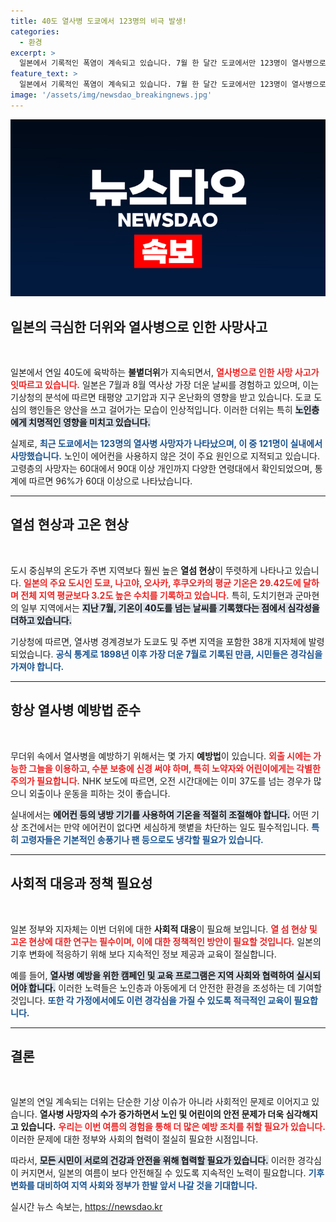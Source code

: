```yaml
---
title: 40도 열사병 도쿄에서 123명의 비극 발생!
categories:
  - 환경
excerpt: >
  일본에서 기록적인 폭염이 계속되고 있습니다. 7월 한 달간 도쿄에서만 123명이 열사병으로 사망했으며, 고령자가 주로 피해를 입었습니다. 기상청은 태평양 고기압과 기후 변화가 원인이라 밝혔습니다. 대폭염 속, 안전을 위한 경계가 절실합니다.
feature_text: >
  일본에서 기록적인 폭염이 계속되고 있습니다. 7월 한 달간 도쿄에서만 123명이 열사병으로 사망했으며, 고령자가 주로 피해를 입었습니다. 기상청은 태평양 고기압과 기후 변화가 원인이라 밝혔습니다. 대폭염 속, 안전을 위한 경계가 절실합니다.
image: '/assets/img/newsdao_breakingnews.jpg'
---
```


<p><img src="/assets/img/newsdao_breakingnews.jpg" alt="flaretime 속보" /></p>

<h2 data-ke-size="size26">일본의 극심한 더위와 열사병으로 인한 사망사고</h2>

<p data-ke-size="size16">&nbsp;</p>

<p>일본에서 연일 40도에 육박하는 <b>불볕더위</b>가 지속되면서, <b><span style="color: #ee2323;">열사병으로 인한 사망 사고가 잇따르고 있습니다.</span></b> 일본은 7월과 8월 역사상 가장 더운 날씨를 경험하고 있으며, 이는 기상청의 분석에 따르면 태평양 고기압과 지구 온난화의 영향을 받고 있습니다. 도쿄 도심의 행인들은 양산을 쓰고 걸어가는 모습이 인상적입니다. 이러한 더위는 특히 <b><span style="background-color: #21538527;">노인층에게 치명적인 영향을 미치고 있습니다.</span></b> </p>

<p>실제로, <b><span style="color: #1a5490;">최근 도쿄에서는 123명의 열사병 사망자가 나타났으며, 이 중 121명이 실내에서 사망했습니다.</span></b> 노인이 에어컨을 사용하지 않은 것이 주요 원인으로 지적되고 있습니다. 고령층의 사망자는 60대에서 90대 이상 개인까지 다양한 연령대에서 확인되었으며, 통계에 따르면 96%가 60대 이상으로 나타났습니다. </p>

<hr>

<h2 data-ke-size="size26">열섬 현상과 고온 현상</h2>

<p data-ke-size="size16">&nbsp;</p>

<p>도시 중심부의 온도가 주변 지역보다 훨씬 높은 <b>열섬 현상</b>이 뚜렷하게 나타나고 있습니다. <b><span style="color: #ee2323;">일본의 주요 도시인 도쿄, 나고야, 오사카, 후쿠오카의 평균 기온은 29.42도에 달하며 전체 지역 평균보다 3.2도 높은 수치를 기록하고 있습니다.</span></b> 특히, 도치기현과 군마현의 일부 지역에서는 <b><span style="background-color: #21538527;">지난 7월, 기온이 40도를 넘는 날씨를 기록했다는 점에서 심각성을 더하고 있습니다.</span></b> </p>

<p>기상청에 따르면, 열사병 경계경보가 도쿄도 및 주변 지역을 포함한 38개 지자체에 발령되었습니다. <b><span style="color: #1a5490;">공식 통계로 1898년 이후 가장 더운 7월로 기록된 만큼, 시민들은 경각심을 가져야 합니다.</span></b></p>

<hr>

<h2 data-ke-size="size26">항상 열사병 예방법 준수</h2>

<p data-ke-size="size16">&nbsp;</p>

<p>무더위 속에서 열사병을 예방하기 위해서는 몇 가지 <b>예방법</b>이 있습니다. <b><span style="color: #ee2323;">외출 시에는 가능한 그늘을 이용하고, 수분 보충에 신경 써야 하며, 특히 노약자와 어린이에게는 각별한 주의가 필요합니다.</span></b> NHK 보도에 따르면, 오전 시간대에는 이미 37도를 넘는 경우가 많으니 외출이나 운동을 피하는 것이 좋습니다. </p>

<p>실내에서는 <b><span style="background-color: #21538527;">에어컨 등의 냉방 기기를 사용하여 기온을 적절히 조절해야 합니다.</span></b> 어떤 기상 조건에서는 만약 에어컨이 없다면 세심하게 햇볕을 차단하는 일도 필수적입니다. <b><span style="color: #1a5490;">특히 고령자들은 기본적인 송풍기나 팬 등으로도 냉각할 필요가 있습니다.</span></b></p>

<hr>

<h2 data-ke-size="size26">사회적 대응과 정책 필요성</h2>

<p data-ke-size="size16">&nbsp;</p>

<p>일본 정부와 지자체는 이번 더위에 대한 <b>사회적 대응</b>이 필요해 보입니다. <b><span style="color: #ee2323;">열 섬 현상 및 고온 현상에 대한 연구는 필수이며, 이에 대한 정책적인 방안이 필요할 것입니다.</span></b> 일본의 기후 변화에 적응하기 위해 보다 지속적인 정보 제공과 교육이 절실합니다. </p>

<p>예를 들어, <b><span style="background-color: #21538527;">열사병 예방을 위한 캠페인 및 교육 프로그램은 지역 사회와 협력하여 실시되어야 합니다.</span></b> 이러한 노력들은 노인층과 아동에게 더 안전한 환경을 조성하는 데 기여할 것입니다. <b><span style="color: #1a5490;">또한 각 가정에서에도 이런 경각심을 가질 수 있도록 적극적인 교육이 필요합니다.</span></b></p>

<hr>

<h2 data-ke-size="size26">결론</h2>

<p data-ke-size="size16">&nbsp;</p>

<p>일본의 연일 계속되는 더위는 단순한 기상 이슈가 아니라 사회적인 문제로 이어지고 있습니다. <b>열사병 사망자의 수가 증가하면서 노인 및 어린이의 안전 문제가 더욱 심각해지고 있습니다.</b> <b><span style="color: #ee2323;">우리는 이번 여름의 경험을 통해 더 많은 예방 조치를 취할 필요가 있습니다.</span></b> 이러한 문제에 대한 정부와 사회의 협력이 절실히 필요한 시점입니다. </p>

<p>따라서, <b><span style="background-color: #21538527;">모든 시민이 서로의 건강과 안전을 위해 협력할 필요가 있습니다.</span></b> 이러한 경각심이 커지면서, 일본의 여름이 보다 안전해질 수 있도록 지속적인 노력이 필요합니다. <b><span style="color: #1a5490;">기후 변화를 대비하여 지역 사회와 정부가 한발 앞서 나갈 것을 기대합니다.</span></b> </p>

<p data-ke-size="size16"></p>
실시간 뉴스 속보는, <a href="https://newsdao.kr" rel="dofollow">https://newsdao.kr</a>



